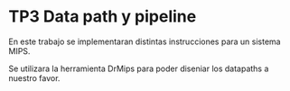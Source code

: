 # TP3 Data path y pipeline

En este trabajo se implementaran distintas instrucciones para un sistema MIPS.

Se utilizara la herramienta DrMips para poder diseniar los datapaths a nuestro favor.
